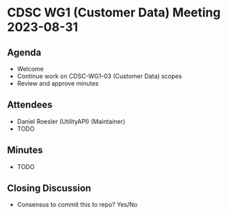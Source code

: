 # CDSC WG1 (Customer Data) Meeting 2023-08-31

## Agenda
* Welcome
* Continue work on CDSC-WG1-03 (Customer Data) scopes
* Review and approve minutes

## Attendees
* Daniel Roesler (UtilityAPI) (Maintainer)
* TODO

## Minutes
* TODO

## Closing Discussion
* Consensus to commit this to repo? Yes/No
